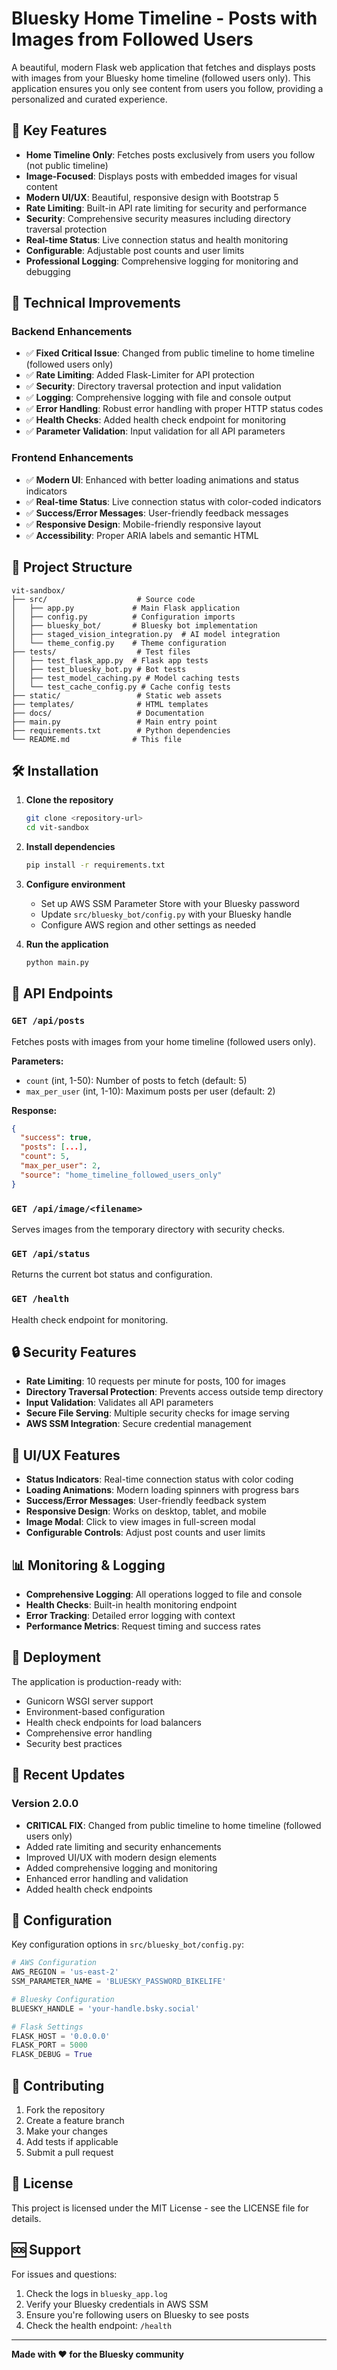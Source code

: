 # Bluesky Home Timeline - Posts with Images from Followed Users

A beautiful, modern Flask web application that fetches and displays posts with images from your Bluesky home timeline (followed users only). This application ensures you only see content from users you follow, providing a personalized and curated experience.

## 🚀 Key Features

- **Home Timeline Only**: Fetches posts exclusively from users you follow (not public timeline)
- **Image-Focused**: Displays posts with embedded images for visual content
- **Modern UI/UX**: Beautiful, responsive design with Bootstrap 5
- **Rate Limiting**: Built-in API rate limiting for security and performance
- **Security**: Comprehensive security measures including directory traversal protection
- **Real-time Status**: Live connection status and health monitoring
- **Configurable**: Adjustable post counts and user limits
- **Professional Logging**: Comprehensive logging for monitoring and debugging

## 🔧 Technical Improvements

### Backend Enhancements
- ✅ **Fixed Critical Issue**: Changed from public timeline to home timeline (followed users only)
- ✅ **Rate Limiting**: Added Flask-Limiter for API protection
- ✅ **Security**: Directory traversal protection and input validation
- ✅ **Logging**: Comprehensive logging with file and console output
- ✅ **Error Handling**: Robust error handling with proper HTTP status codes
- ✅ **Health Checks**: Added health check endpoint for monitoring
- ✅ **Parameter Validation**: Input validation for all API parameters

### Frontend Enhancements
- ✅ **Modern UI**: Enhanced with better loading animations and status indicators
- ✅ **Real-time Status**: Live connection status with color-coded indicators
- ✅ **Success/Error Messages**: User-friendly feedback messages
- ✅ **Responsive Design**: Mobile-friendly responsive layout
- ✅ **Accessibility**: Proper ARIA labels and semantic HTML

## 📁 Project Structure

```
vit-sandbox/
├── src/                    # Source code
│   ├── app.py             # Main Flask application
│   ├── config.py          # Configuration imports
│   ├── bluesky_bot/       # Bluesky bot implementation
│   ├── staged_vision_integration.py  # AI model integration
│   └── theme_config.py    # Theme configuration
├── tests/                  # Test files
│   ├── test_flask_app.py  # Flask app tests
│   ├── test_bluesky_bot.py # Bot tests
│   ├── test_model_caching.py # Model caching tests
│   └── test_cache_config.py # Cache config tests
├── static/                 # Static web assets
├── templates/              # HTML templates
├── docs/                   # Documentation
├── main.py                 # Main entry point
├── requirements.txt        # Python dependencies
└── README.md              # This file
```

## 🛠️ Installation

1. **Clone the repository**
   ```bash
   git clone <repository-url>
   cd vit-sandbox
   ```

2. **Install dependencies**
   ```bash
   pip install -r requirements.txt
   ```

3. **Configure environment**
   - Set up AWS SSM Parameter Store with your Bluesky password
   - Update `src/bluesky_bot/config.py` with your Bluesky handle
   - Configure AWS region and other settings as needed

4. **Run the application**
   ```bash
   python main.py
   ```

## 📡 API Endpoints

### `GET /api/posts`
Fetches posts with images from your home timeline (followed users only).

**Parameters:**
- `count` (int, 1-50): Number of posts to fetch (default: 5)
- `max_per_user` (int, 1-10): Maximum posts per user (default: 2)

**Response:**
```json
{
  "success": true,
  "posts": [...],
  "count": 5,
  "max_per_user": 2,
  "source": "home_timeline_followed_users_only"
}
```

### `GET /api/image/<filename>`
Serves images from the temporary directory with security checks.

### `GET /api/status`
Returns the current bot status and configuration.

### `GET /health`
Health check endpoint for monitoring.

## 🔒 Security Features

- **Rate Limiting**: 10 requests per minute for posts, 100 for images
- **Directory Traversal Protection**: Prevents access outside temp directory
- **Input Validation**: Validates all API parameters
- **Secure File Serving**: Multiple security checks for image serving
- **AWS SSM Integration**: Secure credential management

## 🎨 UI/UX Features

- **Status Indicators**: Real-time connection status with color coding
- **Loading Animations**: Modern loading spinners with progress bars
- **Success/Error Messages**: User-friendly feedback system
- **Responsive Design**: Works on desktop, tablet, and mobile
- **Image Modal**: Click to view images in full-screen modal
- **Configurable Controls**: Adjust post counts and user limits

## 📊 Monitoring & Logging

- **Comprehensive Logging**: All operations logged to file and console
- **Health Checks**: Built-in health monitoring endpoint
- **Error Tracking**: Detailed error logging with context
- **Performance Metrics**: Request timing and success rates

## 🚀 Deployment

The application is production-ready with:
- Gunicorn WSGI server support
- Environment-based configuration
- Health check endpoints for load balancers
- Comprehensive error handling
- Security best practices

## 🔄 Recent Updates

### Version 2.0.0
- **CRITICAL FIX**: Changed from public timeline to home timeline (followed users only)
- Added rate limiting and security enhancements
- Improved UI/UX with modern design elements
- Added comprehensive logging and monitoring
- Enhanced error handling and validation
- Added health check endpoints

## 📝 Configuration

Key configuration options in `src/bluesky_bot/config.py`:

```python
# AWS Configuration
AWS_REGION = 'us-east-2'
SSM_PARAMETER_NAME = 'BLUESKY_PASSWORD_BIKELIFE'

# Bluesky Configuration
BLUESKY_HANDLE = 'your-handle.bsky.social'

# Flask Settings
FLASK_HOST = '0.0.0.0'
FLASK_PORT = 5000
FLASK_DEBUG = True
```

## 🤝 Contributing

1. Fork the repository
2. Create a feature branch
3. Make your changes
4. Add tests if applicable
5. Submit a pull request

## 📄 License

This project is licensed under the MIT License - see the LICENSE file for details.

## 🆘 Support

For issues and questions:
1. Check the logs in `bluesky_app.log`
2. Verify your Bluesky credentials in AWS SSM
3. Ensure you're following users on Bluesky to see posts
4. Check the health endpoint: `/health`

---

**Made with ❤️ for the Bluesky community**